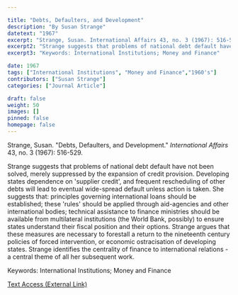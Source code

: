 ```yaml
---

title: "Debts, Defaulters, and Development"
description: "By Susan Strange"
datetext: "1967"
excerpt: "Strange, Susan. International Affairs 43, no. 3 (1967): 516-529."
excerpt2: "Strange suggests that problems of national debt default have not been solved, merely suppressed by the expansion of credit provision. Developing states dependence on ‘supplier credit’, and frequent rescheduling of other debts will lead to eventual wide-spread default unless action is taken. She suggests that: principles governing international loans should be established; these ‘rules’ should be applied through aid-agencies and other international bodies; technical assistance to finance ministries should be available from multilateral institutions (the World Bank, possibly) to ensure states understand their fiscal position and their options. Strange argues that these measures are necessary to forestall a return to the nineteenth century policies of forced intervention, or economic ostracisation of developing states. Strange identifies the centrality of finance to international relations - a central theme of all her subsequent work."
excerpt3: "Keywords: International Institutions; Money and Finance"

date: 1967
tags: ["International Institutions", "Money and Finance","1960's"]
contributors: ["Susan Strange"]
categories: ["Journal Article"]

draft: false
weight: 50
images: []
pinned: false
homepage: false
---
```


Strange, Susan. "Debts, Defaulters, and Development." *International Affairs* 43, no. 3 (1967): 516-529.

Strange suggests that problems of national debt default have not been solved, merely suppressed by the expansion of credit provision. Developing states dependence on 'supplier credit', and frequent rescheduling of other debts will lead to eventual wide-spread default unless action is taken. She suggests that: principles governing international loans should be established; these 'rules' should be applied through aid-agencies and other international bodies; technical assistance to finance ministries should be available from multilateral institutions (the World Bank, possibly) to ensure states understand their fiscal position and their options. Strange argues that these measures are necessary to forestall a return to the nineteenth century policies of forced intervention, or economic ostracisation of developing states. Strange identifies the centrality of finance to international relations - a central theme of all her subsequent work.

Keywords: International Institutions; Money and Finance

[Text Access (External Link)](https://doi.org/10.2307/2613731)
